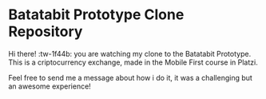 # Batatabit Prototype Clone Repository 
Hi there! :tw-1f44b: 
you are watching my clone to the Batatabit Prototype. This is a criptocurrency exchange, made in the Mobile First course in Platzi.

Feel free to send me a message about how i do it, it was a challenging but an awesome experience!